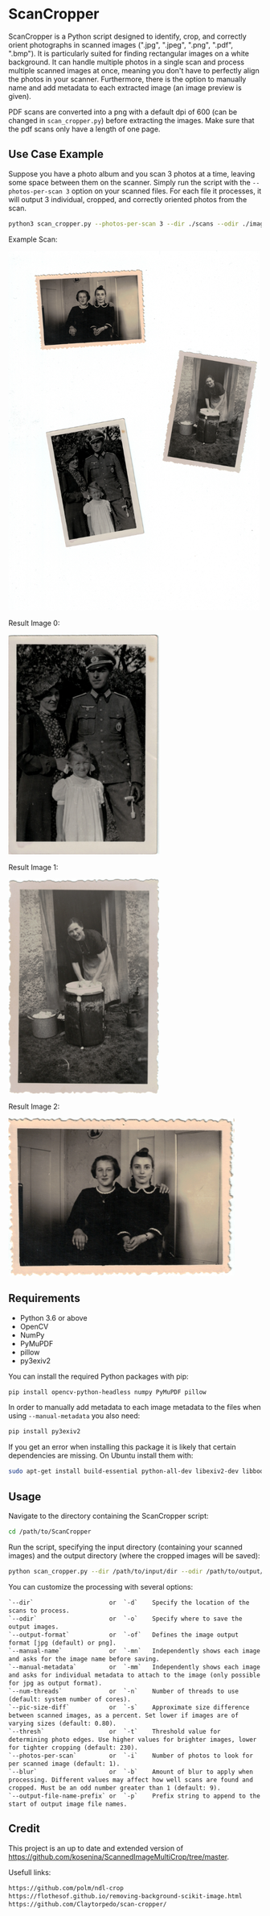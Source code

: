 # ScanCropper

ScanCropper is a Python script designed to identify, crop, and correctly orient photographs in scanned images (".jpg", ".jpeg", ".png", ".pdf", ".bmp"). It is particularly suited for finding rectangular images on a white background. It can handle multiple photos in a single scan and process multiple scanned images at once, meaning you don't have to perfectly align the photos in your scanner. Furthermore, there is the option to manually name and add metadata to each extracted image (an image preview is given).

PDF scans are converted into a png with a default dpi of 600 (can be changed in `scan_cropper.py`) before extracting the images.
Make sure that the pdf scans only have a length of one page.
## Use Case Example

Suppose you have a photo album and you scan 3 photos at a time, leaving some space between them on the scanner. Simply run the script with the `--photos-per-scan 3` option on your scanned files. For each file it processes, it will output 3 individual, cropped, and correctly oriented photos from the scan.

```bash
python3 scan_cropper.py --photos-per-scan 3 --dir ./scans --odir ./images --manual-name --manual-metadata
```

<p>Example Scan:</p>
<img src="./scans/example.PDF" width="500" alt="Scanned input file in .pdf format">

<p>Result Image 0:</p>
<img src="./images/example_0.jpg" width="300" alt="Output image 0">

<p>Result Image 1:</p>
<img src="./images/example_1.jpg" width="300" alt="Output image 1">

<p>Result Image 2:</p>
<img src="./images/example_2.jpg" width="450" alt="Output image 1">

## Requirements

- Python 3.6 or above
- OpenCV
- NumPy
- PyMuPDF
- pillow
- py3exiv2

You can install the required Python packages with pip:

```bash
pip install opencv-python-headless numpy PyMuPDF pillow
```

In order to manually add metadata to each image metadata to the files when using `--manual-metadata` you also need:

```bash
pip install py3exiv2
```

If you get an error when installing this package it is likely that certain dependencies are missing. On Ubuntu install them with:
```bash
sudo apt-get install build-essential python-all-dev libexiv2-dev libboost-python-dev
```

## Usage

Navigate to the directory containing the ScanCropper script:

```bash
cd /path/to/ScanCropper
```

Run the script, specifying the input directory (containing your scanned images) and the output directory (where the cropped images will be saved):

```bash
python scan_cropper.py --dir /path/to/input/dir --odir /path/to/output/dir
```

You can customize the processing with several options:

    `--dir`                     or  `-d`    Specify the location of the scans to process.
    `--odir`                    or  `-o`    Specify where to save the output images.
    `--output-format`           or  `-of`   Defines the image output format [jpg (default) or png].
    `--manual-name`             or  `-mn`   Independently shows each image and asks for the image name before saving.
    `--manual-metadata`         or  `-mm`   Independently shows each image and asks for individual metadata to attach to the image (only possible for jpg as output format).
    `--num-threads`             or  `-n`    Number of threads to use (default: system number of cores).
    `--pic-size-diff`           or  `-s`    Approximate size difference between scanned images, as a percent. Set lower if images are of varying sizes (default: 0.80).
    `--thresh`                  or  `-t`    Threshold value for determining photo edges. Use higher values for brighter images, lower for tighter cropping (default: 230).
    `--photos-per-scan`         or  `-i`    Number of photos to look for per scanned image (default: 1).
    `--blur`                    or  `-b`    Amount of blur to apply when processing. Different values may affect how well scans are found and cropped. Must be an odd number greater than 1 (default: 9).
    `--output-file-name-prefix` or  `-p`    Prefix string to append to the start of output image file names.


## Credit
This project is an up to date and extended version of https://github.com/kosenina/ScannedImageMultiCrop/tree/master.

Usefull links:

    https://github.com/polm/ndl-crop
    https://flothesof.github.io/removing-background-scikit-image.html
    https://github.com/Claytorpedo/scan-cropper/


